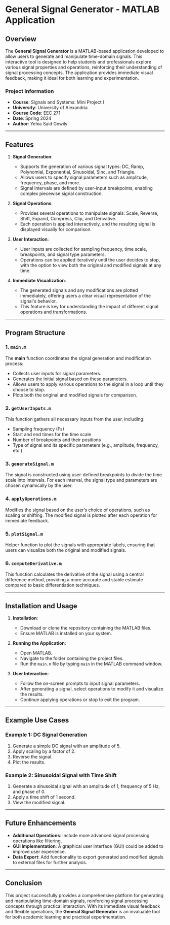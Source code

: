 # General Signal Generator - MATLAB Application

## Overview
The **General Signal Generator** is a MATLAB-based application developed to allow users to generate and manipulate time-domain signals. This interactive tool is designed to help students and professionals explore various signal properties and operations, reinforcing their understanding of signal processing concepts. The application provides immediate visual feedback, making it ideal for both learning and experimentation.

### Project Information
- **Course**: Signals and Systems: Mini Project I
- **University**: University of Alexandria
- **Course Code**: EEC 271
- **Date**: Spring 2024
- **Author**: Yehia Said Gewily
  
---

## Features
1. **Signal Generation**:
   - Supports the generation of various signal types: DC, Ramp, Polynomial, Exponential, Sinusoidal, Sinc, and Triangle.
   - Allows users to specify signal parameters such as amplitude, frequency, phase, and more.
   - Signal intervals are defined by user-input breakpoints, enabling complex piecewise signal construction.

2. **Signal Operations**:
   - Provides several operations to manipulate signals: Scale, Reverse, Shift, Expand, Compress, Clip, and Derivative.
   - Each operation is applied interactively, and the resulting signal is displayed visually for comparison.

3. **User Interaction**:
   - User inputs are collected for sampling frequency, time scale, breakpoints, and signal type parameters.
   - Operations can be applied iteratively until the user decides to stop, with the option to view both the original and modified signals at any time.

4. **Immediate Visualization**:
   - The generated signals and any modifications are plotted immediately, offering users a clear visual representation of the signal's behavior.
   - This feature is key for understanding the impact of different signal operations and transformations.

---

## Program Structure
### 1. `main.m`
The **main** function coordinates the signal generation and modification process:
- Collects user inputs for signal parameters.
- Generates the initial signal based on these parameters.
- Allows users to apply various operations to the signal in a loop until they choose to stop.
- Plots both the original and modified signals for comparison.

### 2. `getUserInputs.m`
This function gathers all necessary inputs from the user, including:
- Sampling frequency (Fs)
- Start and end times for the time scale
- Number of breakpoints and their positions
- Type of signal and its specific parameters (e.g., amplitude, frequency, etc.)

### 3. `generateSignal.m`
The signal is constructed using user-defined breakpoints to divide the time scale into intervals. For each interval, the signal type and parameters are chosen dynamically by the user.

### 4. `applyOperations.m`
Modifies the signal based on the user’s choice of operations, such as scaling or shifting. The modified signal is plotted after each operation for immediate feedback.

### 5. `plotSignal.m`
Helper function to plot the signals with appropriate labels, ensuring that users can visualize both the original and modified signals.

### 6. `computeDerivative.m`
This function calculates the derivative of the signal using a central difference method, providing a more accurate and stable estimate compared to basic differentiation techniques.

---

## Installation and Usage
1. **Installation**:
   - Download or clone the repository containing the MATLAB files.
   - Ensure MATLAB is installed on your system.

2. **Running the Application**:
   - Open MATLAB.
   - Navigate to the folder containing the project files.
   - Run the `main.m` file by typing `main` in the MATLAB command window.

3. **User Interaction**:
   - Follow the on-screen prompts to input signal parameters.
   - After generating a signal, select operations to modify it and visualize the results.
   - Continue applying operations or stop to exit the program.

---

## Example Use Cases
### Example 1: DC Signal Generation
1. Generate a simple DC signal with an amplitude of 5.
2. Apply scaling by a factor of 2.
3. Reverse the signal.
4. Plot the results.

### Example 2: Sinusoidal Signal with Time Shift
1. Generate a sinusoidal signal with an amplitude of 1, frequency of 5 Hz, and phase of 0.
2. Apply a time shift of 1 second.
3. View the modified signal.

---

## Future Enhancements
- **Additional Operations**: Include more advanced signal processing operations like filtering.
- **GUI Implementation**: A graphical user interface (GUI) could be added to improve user experience.
- **Data Export**: Add functionality to export generated and modified signals to external files for further analysis.

---

## Conclusion
This project successfully provides a comprehensive platform for generating and manipulating time-domain signals, reinforcing signal processing concepts through practical interaction. With its immediate visual feedback and flexible operations, the **General Signal Generator** is an invaluable tool for both academic learning and practical experimentation.
